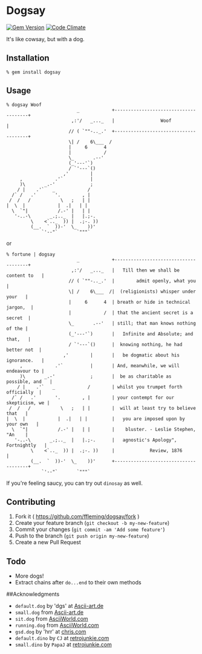 # Dogsay
[![Gem Version](https://badge.fury.io/rb/dogsay.svg)](http://badge.fury.io/rb/dogsay)
[![Code Climate](https://codeclimate.com/github/ffleming/dogsay/badges/gpa.svg)](https://codeclimate.com/github/ffleming/dogsay)

It's like cowsay, but with a dog.

## Installation
```
% gem install dogsay
```

## Usage
```
% dogsay Woof
                          _            +--------------------------------------+
                        ,:'/   _..._   |                 Woof                 |
                       // ( `""-.._.'  +--------------------------------------+
                       \| /    6\___  /
                       |     6      4
                       |            /
                       \_       .--'
                       (_'---'`)
                       / `'---`()
                     ,'        |
     ,            .'`          |
     )\       _.-'             ;
    / |    .'`   _            /
  /` /   .'       '.        , |
 /  /   /           \   ;   | |
|  \  |            |  .|   | |
  \  `"|           /.-' |   | |
   '-..-\       _.;.._  |   |.;-.
         \    <`.._  )) |  .;-. ))
         (__.  `  ))-'  \_    ))'
             `'--"`       `"""`
```
or
```
% fortune | dogsay
                          _            +--------------------------------------+
                        ,:'/   _..._   |   Till then we shall be content to   |
                       // ( `""-.._.'  |        admit openly, what you        |
                       \| /    6\___  /|  (religionists) whisper under your   |
                       |     6      4  | breath or hide in technical jargon,  |
                       |            /  | that the ancient secret is a secret  |
                       \_       .--'   | still; that man knows nothing of the |
                       (_'---'`)       |   Infinite and Absolute; and that,   |
                       / `'---`()      |  knowing nothing, he had better not  |
                     ,'        |       |   be dogmatic about his ignorance.   |
     ,            .'`          |       | And, meanwhile, we will endeavour to |
     )\       _.-'             ;       |  be as charitable as possible, and   |
    / |    .'`   _            /        | whilst you trumpet forth officially  |
  /` /   .'       '.        , |        | your contempt for our skepticism, we |
 /  /   /           \   ;   | |        |  will at least try to believe that   |
|  \  |            |  .|   | |         |   you are imposed upon by your own   |
  \  `"|           /.-' |   | |        |    bluster. - Leslie Stephen, "An    |
   '-..-\       _.;.._  |   |.;-.      |   agnostic's Apology", Fortnightly   |
         \    <`.._  )) |  .;-. ))     |             Review, 1876             |
         (__.  `  ))-'  \_    ))'      +--------------------------------------+
             `'--"`       `"""`
```

If you're feeling saucy, you can try out `dinosay` as well.

## Contributing

1. Fork it ( https://github.com/ffleming/dogsay/fork )
2. Create your feature branch (`git checkout -b my-new-feature`)
3. Commit your changes (`git commit -am 'Add some feature'`)
4. Push to the branch (`git push origin my-new-feature`)
5. Create a new Pull Request

## Todo
* More dogs!
* Extract chains after `do...end` to their own methods

##Acknowledgments
* `default.dog` by 'dgs' at [Ascii-art.de](http://www.ascii-art.de/ascii/def/dogs.txt)
* `small.dog` from [Ascii-art.de](http://www.ascii-art.de/ascii/def/dogs.txt)
* `sit.dog` from [AsciiWorld.com](http://www.asciiworld.com/-Dogs-.html)
* `running.dog` from [AsciiWorld.com](http://www.asciiworld.com/-Dogs-.html)
* `gsd.dog` by 'hrr' at [chris.com](http://www.chris.com/ascii/index.php?art=animals/dogs)
* `default.dino` by `CJ` at [retrojunkie.com](http://www.retrojunkie.com/asciiart/animals/dinos.htm)
* `small.dino` by `PapaJ` at [retrojunkie.com](http://www.retrojunkie.com/asciiart/animals/dinos.htm)
